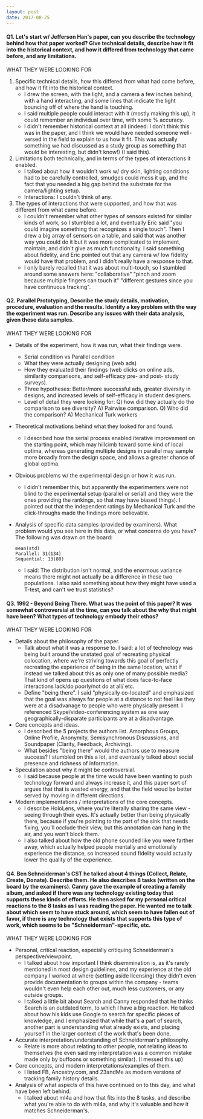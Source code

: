 ```yaml
---
layout: post
date: 2017-08-25
---
```


#### Q1. Let's start w/ Jefferson Han's paper, can you describe the technology behind how that paper worked? Give technical details, describe how it fit into the historical context, and how it differed from technology that came before, and any limitations.


WHAT THEY WERE LOOKING FOR
1. Specific technical details, how this differed from what had come before, and how it fit into the historical context.
	- I drew the screen, with the light, and a camera a few inches behind, with a hand interacting, and some lines that indicate the light bouncing off of where the hand is touching.
	- I said multiple people could interact with it (mostly making this up), it could remember an individual over time, with some % accuracy.
	- I didn't remember historical context at all (indeed: I don't think this was in the paper, and I think we would have needed someone well-versed in the field to explain to us how it fit. This was actually something we had discussed as a study group as something that would be interesting, but didn't know!) (I said this).
2. Limitations both technically, and in terms of the types of interactions it enabled.
	- I talked about how it wouldn't work w/ dry skin, lighting conditions had to be carefully controlled, smudges could mess it up, and the fact that you needed a big gap behind the substrate for the camera/lighting setup.
	- Interactions: I couldn't think of any.
3. The types of interactions that were supported, and how that was different from what came before.
    - I couldn't remember what other types of sensors existed for similar kinds of work, so I stumbled a lot, and eventually Eric said "you could imagine something that recognizes a single touch". Then I drew a big array of sensors on a table, and said that was another way you could do it but it was more complicated to implement, maintain, and didn't give as much functionality. I said something about fidelity, and Eric pointed out that any camera w/ low fidelity would have that problem, and I didn't really have a response to that.
	- I only barely recalled that it was about multi-touch, so I stumbled around some answers here: "collaborative" "pinch and zoom because multiple fingers can touch it" "different gestures since you have continuous tracking".


#### Q2. Parallel Prototyping, Describe the study details, motivation, procedure, evaluation and the results. Identify a key problem with the way the experiment was run. Describe any issues with their data analysis, given these data samples.

WHAT THEY WERE LOOKING FOR
- Details of the experiment, how it was run, what their findings were. 
	- Serial condition vs Parallel condition
	- What they were actually designing (web ads)
	- How they evaluated their findings (web clicks on online ads, similarity comparisons, and self-efficacy pre- and post- study surveys).
	- Three hypotheses: Better/more successful ads, greater diversity in designs, and increased levels of self-efficacy in student designers.
	- Level of detail they were looking for: Q) how did they actually do the comparison to see diversity? A) Pairwise comparison. Q) Who did the comparison? A) Mechanical Turk workers
- Theoretical motivations behind what they looked for and found.
	- I described how the serial process enabled iterative improvement on the starting point, which may hillcimb toward some kind of local optima, whereas generating multiple designs in parallel may sample more broadly from the design space, and allows a greater chance of global optima.
- Obvious problems w/ the experimental design or how it was run.
	- I didn't remember this, but apparently the experimenters were not blind to the experimental setup (parallel or serial) and they were the ones providing the rankings, so that may have biased things). I pointed out that the independent ratings by Mechanical Turk and the click-throughs made the findings more believable.
- Analysis of specific data samples (provided by examiners). What problem would you see here in this data, or what concerns do you have? The following was drawn on the board:

	```
	mean(std)
	Parallel: 31(134)
	Sequential: 13(80)
	```

	- I said: The distribution isn't normal, and the enormous variance means there might not actually be a difference in these two populations. I also said something about how they might have used a T-test, and can't we trust statistics?


#### Q3. 1992 - Beyond Being There. What was the point of this paper? It was somewhat controversial at the time, can you talk about the why that might have been? What types of technology embody their ethos?

WHAT THEY WERE LOOKING FOR
- Details about the philosophy of the paper.
  - Talk about what it was a response to. I said: a lot of technology was being built around the unstated goal of recreating physical colocation, where we're striving towards this goal of perfectly recreating the experience of being in the same location, what if instead we talked about this as only one of many possible media? That kind of opens up questions of what does face-to-face interactions lack/do poorly/not do at all/ etc.
  - Define "being there". I said "physically co-located" and emphasized that the goal was always for people at a distance to not feel like they were at a disadvanage to people who were physically present. I referenced Skype/video-conferencing system as one way geographically-disparate participants are at a disadvantage.
- Core concepts and ideas.
  - I described the 5 projects the authors list. Amorphous Groups, Online Profile, Anonymity, Semisynchronous Discussions, and Soundpaper (Clarity, Feedback, Archiving).
  - What besides "being there" would the authors use to measure success? I stumbled on this a lot, and eventually talked about social presence and richness of information.
- Speculation about why it might be controversial.
  - I said because people at the time would have been wanting to push technology forward and always increase it, and this paper sort of argues that that is wasted energy, and that the field woud be better served by moving in different directions.
- Modern implementations / interpretations of the core concepts.
  - I describe HoloLens, where you're literally sharing the same view - seeing through their eyes. It's actually better than being physically there, because if you're pointing to the part of the sink that needs fixing, you'll occlude their view, but this annotation can hang in the air, and you won't block them. 
  - I also talked about how the old phone sounded like you were farther away, which actually helped people mentally and emotionally experience the distance, so increased sound fidelity would actually lower the quality of the experience.



#### Q4. Ben Schneiderman's CST he talked about 4 things (Collect, Relate, Create, Donate). Describe them. He also describes 8 tasks (written on the board by the examiners). Canny gave the example of creating a family album, and asked if there was any technology existing today that supports these kinds of efforts. He then asked for my personal critical reactions to the 8 tasks as I was reading the paper. He wanted me to talk about which seem to have stuck around, which seem to have fallen out of favor, if there is any technology that exists that supports this type of work, which seems to be "Schneiderman"-specific, etc.

WHAT THEY WERE LOOKING FOR
- Personal, critical reaction, especially critiquing Schneiderman's perspective/viewpoint.
	- I talked about how important I think disemmination is, as it's rarely mentioned in most design guidelines, and my experience at the old company I worked at where (setting aside licensing) they didn't even provide documentation to groups within the company - teams wouldn't even help each other out, much less customers, or any outside groups.
	-  I talked a little bit about Search and Canny responded that he thinks Search is an outdated term, to which I have a big reaction. He talked about how his kids use Google to search for specific pieces of knowledge, and I emphasized that while that's a part of search, another part is understanding what already exists, and placing yourself in the larger context of the work that's been done.
- Accurate interpretation/understanding of Schneiderman's philosophy.
	- Relate is more about relating to other people, not relating ideas to themselves (he even said my interpretation was a common mistake made only by buffoons or something similar). (I messed this up)
- Core concepts, and modern interpretations/examples of them.
	- I listed FB, Ancestry.com, and 23andMe as modern versions of tracking family history details.
- Analysis of what aspects of this have continued on to this day, and what have been left behind.
	- I talked about ml4a and how that fits into the 8 tasks, and describe what you're able to do with ml4a, and why it's valuable and how it matches Schneiderman's.










